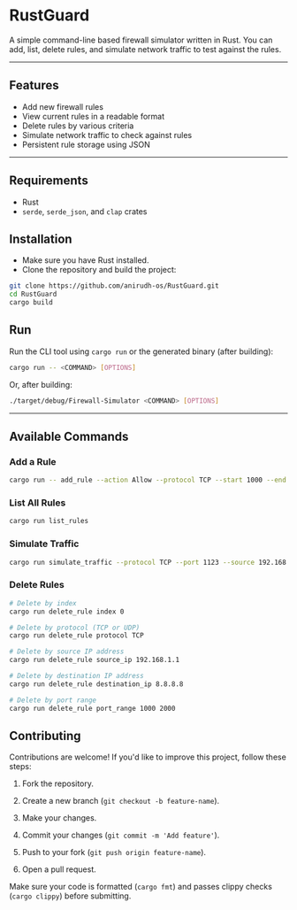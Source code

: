 # RustGuard

A simple command-line based firewall simulator written in Rust.
You can add, list, delete rules, and simulate network traffic to test against the rules.

---

## Features

- Add new firewall rules
- View current rules in a readable format
- Delete rules by various criteria
- Simulate network traffic to check against rules
- Persistent rule storage using JSON

---

## Requirements

- Rust 
- `serde`, `serde_json`, and `clap` crates

## Installation

- Make sure you have Rust installed.
- Clone the repository and build the project:
```bash
git clone https://github.com/anirudh-os/RustGuard.git
cd RustGuard
cargo build
```

## Run

Run the CLI tool using `cargo run` or the generated binary (after building):

```bash
cargo run -- <COMMAND> [OPTIONS]
```

Or, after building:

```bash
./target/debug/Firewall-Simulator <COMMAND> [OPTIONS]
```

---

## Available Commands

### Add a Rule

```bash
cargo run -- add_rule --action Allow --protocol TCP --start 1000 --end 2000 --source 192.168.1.1 --destination 8.8.8.8
```

### List All Rules

```bash
cargo run list_rules
```

### Simulate Traffic

```bash
cargo run simulate_traffic --protocol TCP --port 1123 --source 192.168.1.2 --destination 8.8.8.8
```

### Delete Rules

```bash
# Delete by index
cargo run delete_rule index 0

# Delete by protocol (TCP or UDP)
cargo run delete_rule protocol TCP

# Delete by source IP address
cargo run delete_rule source_ip 192.168.1.1

# Delete by destination IP address
cargo run delete_rule destination_ip 8.8.8.8

# Delete by port range
cargo run delete_rule port_range 1000 2000
```

Contributing
------------

Contributions are welcome! If you'd like to improve this project, follow these steps:

1.  Fork the repository.

2.  Create a new branch (`git checkout -b feature-name`).

3.  Make your changes.

4.  Commit your changes (`git commit -m 'Add feature'`).

5.  Push to your fork (`git push origin feature-name`).

6.  Open a pull request.

Make sure your code is formatted (`cargo fmt`) and passes clippy checks (`cargo clippy`) before submitting.
